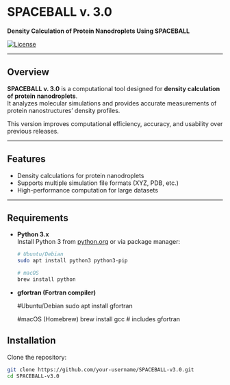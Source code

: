 # SPACEBALL v. 3.0

**Density Calculation of Protein Nanodroplets Using SPACEBALL**

[![License](https://img.shields.io/badge/license-MIT-blue.svg)](LICENSE)

---

## Overview

**SPACEBALL v. 3.0** is a computational tool designed for **density calculation of protein nanodroplets**.  
It analyzes molecular simulations and provides accurate measurements of protein nanostructures’ density profiles.  

This version improves computational efficiency, accuracy, and usability over previous releases.

---

## Features

- Density calculations for protein nanodroplets  
- Supports multiple simulation file formats (XYZ, PDB, etc.)  
- High-performance computation for large datasets  

---

## Requirements

- **Python 3.x**  
  Install Python 3 from [python.org](https://www.python.org/) or via package manager:
  ```bash
  # Ubuntu/Debian
  sudo apt install python3 python3-pip

  # macOS
  brew install python

- **gfortran (Fortran compiler)** 

  #Ubuntu/Debian
  sudo apt install gfortran
  
  #macOS (Homebrew)
  brew install gcc  # includes gfortran

## Installation

Clone the repository:

```bash
git clone https://github.com/your-username/SPACEBALL-v3.0.git
cd SPACEBALL-v3.0
